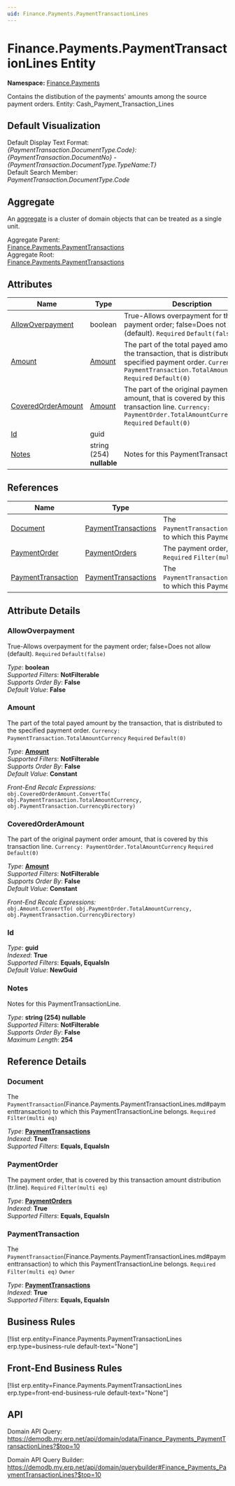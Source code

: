```yaml
---
uid: Finance.Payments.PaymentTransactionLines
---
```

# Finance.Payments.PaymentTransactionLines Entity

**Namespace:** [Finance.Payments](Finance.Payments.md)  

Contains the distibution of the payments' amounts among the source payment orders. Entity: Cash_Payment_Transaction_Lines

## Default Visualization
Default Display Text Format:  
_{PaymentTransaction.DocumentType.Code}:{PaymentTransaction.DocumentNo} - {PaymentTransaction.DocumentType.TypeName:T}_  
Default Search Member:  
_PaymentTransaction.DocumentType.Code_  

## Aggregate
An [aggregate](https://docs.erp.net/tech/advanced/concepts/aggregates.html) is a cluster of domain objects that can be treated as a single unit.  

Aggregate Parent:  
[Finance.Payments.PaymentTransactions](Finance.Payments.PaymentTransactions.md)  
Aggregate Root:  
[Finance.Payments.PaymentTransactions](Finance.Payments.PaymentTransactions.md)  

## Attributes

| Name | Type | Description |
| ---- | ---- | --- |
| [AllowOverpayment](Finance.Payments.PaymentTransactionLines.md#allowoverpayment) | boolean | True-Allows overpayment for the payment order; false=Does not allow (default). `Required` `Default(false)` 
| [Amount](Finance.Payments.PaymentTransactionLines.md#amount) | [Amount](../data-types.md#amount) | The part of the total payed amount by the transaction, that is distributed to the specified payment order. `Currency: PaymentTransaction.TotalAmountCurrency` `Required` `Default(0)` 
| [CoveredOrderAmount](Finance.Payments.PaymentTransactionLines.md#coveredorderamount) | [Amount](../data-types.md#amount) | The part of the original payment order amount, that is covered by this transaction line. `Currency: PaymentOrder.TotalAmountCurrency` `Required` `Default(0)` 
| [Id](Finance.Payments.PaymentTransactionLines.md#id) | guid |  
| [Notes](Finance.Payments.PaymentTransactionLines.md#notes) | string (254) __nullable__ | Notes for this PaymentTransactionLine. 

## References

| Name | Type | Description |
| ---- | ---- | --- |
| [Document](Finance.Payments.PaymentTransactionLines.md#document) | [PaymentTransactions](Finance.Payments.PaymentTransactions.md) | The `PaymentTransaction`(Finance.Payments.PaymentTransactionLines.md#paymenttransaction) to which this PaymentTransactionLine belongs. `Required` `Filter(multi eq)` |
| [PaymentOrder](Finance.Payments.PaymentTransactionLines.md#paymentorder) | [PaymentOrders](Finance.Payments.PaymentOrders.md) | The payment order, that is covered by this transaction amount distribution (tr.line). `Required` `Filter(multi eq)` |
| [PaymentTransaction](Finance.Payments.PaymentTransactionLines.md#paymenttransaction) | [PaymentTransactions](Finance.Payments.PaymentTransactions.md) | The `PaymentTransaction`(Finance.Payments.PaymentTransactionLines.md#paymenttransaction) to which this PaymentTransactionLine belongs. `Required` `Filter(multi eq)` `Owner` |


## Attribute Details

### AllowOverpayment

True-Allows overpayment for the payment order; false=Does not allow (default). `Required` `Default(false)`

_Type_: **boolean**  
_Supported Filters_: **NotFilterable**  
_Supports Order By_: **False**  
_Default Value_: **False**  

### Amount

The part of the total payed amount by the transaction, that is distributed to the specified payment order. `Currency: PaymentTransaction.TotalAmountCurrency` `Required` `Default(0)`

_Type_: **[Amount](../data-types.md#amount)**  
_Supported Filters_: **NotFilterable**  
_Supports Order By_: **False**  
_Default Value_: **Constant**  

_Front-End Recalc Expressions:_  
`obj.CoveredOrderAmount.ConvertTo( obj.PaymentTransaction.TotalAmountCurrency, obj.PaymentTransaction.CurrencyDirectory)`
### CoveredOrderAmount

The part of the original payment order amount, that is covered by this transaction line. `Currency: PaymentOrder.TotalAmountCurrency` `Required` `Default(0)`

_Type_: **[Amount](../data-types.md#amount)**  
_Supported Filters_: **NotFilterable**  
_Supports Order By_: **False**  
_Default Value_: **Constant**  

_Front-End Recalc Expressions:_  
`obj.Amount.ConvertTo( obj.PaymentOrder.TotalAmountCurrency, obj.PaymentTransaction.CurrencyDirectory)`
### Id

_Type_: **guid**  
_Indexed_: **True**  
_Supported Filters_: **Equals, EqualsIn**  
_Default Value_: **NewGuid**  

### Notes

Notes for this PaymentTransactionLine.

_Type_: **string (254) __nullable__**  
_Supported Filters_: **NotFilterable**  
_Supports Order By_: **False**  
_Maximum Length_: **254**  


## Reference Details

### Document

The `PaymentTransaction`(Finance.Payments.PaymentTransactionLines.md#paymenttransaction) to which this PaymentTransactionLine belongs. `Required` `Filter(multi eq)`

_Type_: **[PaymentTransactions](Finance.Payments.PaymentTransactions.md)**  
_Indexed_: **True**  
_Supported Filters_: **Equals, EqualsIn**  

### PaymentOrder

The payment order, that is covered by this transaction amount distribution (tr.line). `Required` `Filter(multi eq)`

_Type_: **[PaymentOrders](Finance.Payments.PaymentOrders.md)**  
_Indexed_: **True**  
_Supported Filters_: **Equals, EqualsIn**  

### PaymentTransaction

The `PaymentTransaction`(Finance.Payments.PaymentTransactionLines.md#paymenttransaction) to which this PaymentTransactionLine belongs. `Required` `Filter(multi eq)` `Owner`

_Type_: **[PaymentTransactions](Finance.Payments.PaymentTransactions.md)**  
_Indexed_: **True**  
_Supported Filters_: **Equals, EqualsIn**  



## Business Rules

[!list erp.entity=Finance.Payments.PaymentTransactionLines erp.type=business-rule default-text="None"]

## Front-End Business Rules

[!list erp.entity=Finance.Payments.PaymentTransactionLines erp.type=front-end-business-rule default-text="None"]

## API

Domain API Query:
<https://demodb.my.erp.net/api/domain/odata/Finance_Payments_PaymentTransactionLines?$top=10>

Domain API Query Builder:
<https://demodb.my.erp.net/api/domain/querybuilder#Finance_Payments_PaymentTransactionLines?$top=10>

